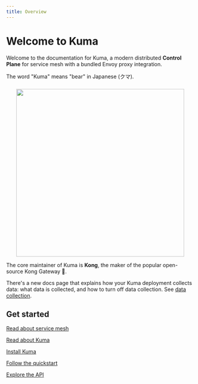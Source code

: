 ```yaml
---
title: Overview
---
```


# Welcome to Kuma

Welcome to the documentation for Kuma, a modern distributed **Control Plane** for service mesh with a bundled Envoy proxy integration.

The word "Kuma" means "bear" in Japanese (クマ).

<center>
<img src="/assets/images/diagrams/main-diagram@2x.png" alt="" style="width: 450px; padding-top: 10px"/>
</center>

The core maintainer of Kuma is **Kong**, the maker of the popular open-source Kong Gateway 🦍.

There's a new docs page that explains how your Kuma deployment collects data: what data is collected, and how to turn off data collection. See [data collection](/docs/1.3.1/community/data-collection).

## Get started

[Read about service mesh](/docs/1.3.1/overview/what-is-a-service-mesh/)

[Read about Kuma](/docs/1.3.1/overview/what-is-kuma/)

[Install Kuma](/install/latest/)

[Follow the quickstart](/docs/1.3.1/quickstart/kubernetes/)

[Explore the API](/docs/1.3.1/documentation/http-api/)
